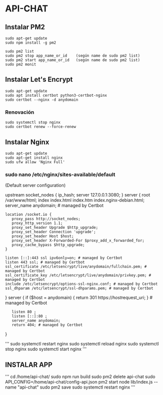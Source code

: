 # API-CHAT

## Instalar PM2

```
sudo apt-get update
sudo npm install -g pm2
```

```
sudo pm2 list
sudo pm2 stop app_name_or_id    (según name de sudo pm2 list)
sudo pm2 start app_name_or_id   (según name de sudo pm2 list)
sudo pm2 monit
```

## Instalar Let's Encrypt

```
sudo apt-get update
sudo apt install certbot python3-certbot-nginx
sudo certbot --nginx -d anydomain
```

### Renovación

```
sudo systemctl stop nginx
sudo certbot renew --force-renew
```

## Instalar Nginx

```
sudo apt-get update
sudo apt-get install nginx
sudo ufw allow 'Nginx Full'
```

### sudo nano /etc/nginx/sites-available/default
(Default server configuration)

upstream socket_nodes {
	ip_hash;
	server 127.0.0.1:3080;
}
server {
	root /var/www/html;
	index index.html index.htm index.nginx-debian.html;
	server_name anydomain; # managed by Certbot
	
	location /socket.io {
	   proxy_pass http://socket_nodes;
	   proxy_http_version 1.1;
	   proxy_set_header Upgrade $http_upgrade;
	   proxy_set_header Connection 'upgrade';
	   proxy_set_header Host $host;
	   proxy_set_header X-Forwarded-For $proxy_add_x_forwarded_for;
	   proxy_cache_bypass $http_upgrade;
	}
	
	listen [::]:443 ssl ipv6only=on; # managed by Certbot
	listen 443 ssl; # managed by Certbot
	ssl_certificate /etc/letsencrypt/live/anydomain/fullchain.pem; # managed by Certbot
	ssl_certificate_key /etc/letsencrypt/live/anydomain/privkey.pem; # managed by Certbot
	include /etc/letsencrypt/options-ssl-nginx.conf; # managed by Certbot
	ssl_dhparam /etc/letsencrypt/ssl-dhparams.pem; # managed by Certbot
}
server {
       if ($host = anydomain) {
          return 301 https://$host$request_uri;
       } # managed by Certbot

       listen 80 ;
       listen [::]:80 ;
       server_name anydomain;
       return 404; # managed by Certbot
}

'''
sudo systemctl restart nginx
sudo systemctl reload nginx
sudo systemctl stop nginx
sudo systemctl start nginx
'''

## INSTALAR APP

'''
cd /home/api-chat/
sudo npm run build
sudo pm2 delete api-chat
sudo API_CONFIG=/home/api-chat/config-api.json pm2 start node lib/index.js --name "api-chat"
sudo pm2 save
sudo systemctl restart nginx
'''
